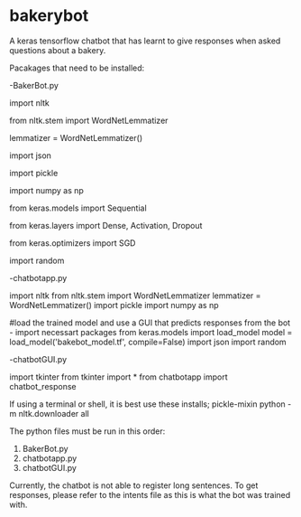 # bakerybot
A keras tensorflow chatbot that has learnt to give responses when asked questions about a bakery.

Pacakages that need to be installed:

-BakerBot.py

  import nltk
 
  from nltk.stem import WordNetLemmatizer
  
  lemmatizer = WordNetLemmatizer()
  
  import json
  
  import pickle

  import numpy as np
  
  from keras.models import Sequential
  
  from keras.layers import Dense, Activation, Dropout
  
  from keras.optimizers import SGD
  
  import random
  
 -chatbotapp.py
 
  import nltk
  from nltk.stem import WordNetLemmatizer
  lemmatizer = WordNetLemmatizer()
  import pickle
  import numpy as np

  #load the trained model and use a GUI that predicts responses from the bot - import necessart packages
  from keras.models import load_model
  model = load_model('bakebot_model.tf', compile=False)
  import json
  import random
  
  -chatbotGUI.py
  
  import tkinter
  from tkinter import *
  from chatbotapp import chatbot_response

If using a terminal or shell, it is best use these installs;
  pickle-mixin
  python -m nltk.downloader all
  
The python files must be run in this order:
  1. BakerBot.py
  2. chatbotapp.py
  3. chatbotGUI.py

Currently, the chatbot is not able to register long sentences. To get responses, please refer to the intents file as this is what the bot was trained with.
